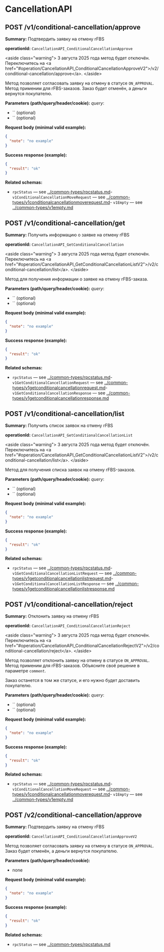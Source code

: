 # CancellationAPI

## POST /v1/conditional-cancellation/approve

**Summary:** Подтвердить заявку на отмену rFBS

**operationId:** `CancellationAPI_ConditionalCancellationApprove`

&lt;aside class="warning"&gt;
3 августа 2025 года метод будет отключён. Переключитесь на &lt;a href="#operation/CancellationAPI_ConditionalCancellationApproveV2"&gt;/v2/conditional-cancellation/approve&lt;/a&gt;.
&lt;/aside&gt;

Метод позволяет согласовать заявку на отмену в статусе `ON_APPROVAL`. Метод применим для rFBS-заказов. Заказ будет отменён, а деньги вернутся покупателю.

**Parameters (path/query/header/cookie):**
_query_:
- `` (optional)
- `` (optional)

**Request body (minimal valid example):**
```json
{
  "note": "no example"
}
```

**Success response (example):**
```json
{
  "result": "ok"
}
```

**Related schemas:**
- `rpcStatus` — see [../common-types/rpcstatus.md](../common-types/rpcstatus.md)- `v1ConditionalCancellationMoveRequest` — see [../common-types/v1conditionalcancellationmoverequest.md](../common-types/v1conditionalcancellationmoverequest.md)- `v1Empty` — see [../common-types/v1empty.md](../common-types/v1empty.md)
## POST /v1/conditional-cancellation/get

**Summary:** Получить информацию о заявке на отмену rFBS

**operationId:** `CancellationAPI_GetConditionalCancellation`

&lt;aside class="warning"&gt;
3 августа 2025 года метод будет отключён. Переключитесь на &lt;a href="#operation/CancellationAPI_GetConditionalCancellationListV2"&gt;/v2/conditional-cancellation/list&lt;/a&gt;.
&lt;/aside&gt;

Метод для получения информации о заявке на отмену rFBS-заказа.

**Parameters (path/query/header/cookie):**
_query_:
- `` (optional)
- `` (optional)

**Request body (minimal valid example):**
```json
{
  "note": "no example"
}
```

**Success response (example):**
```json
{
  "result": "ok"
}
```

**Related schemas:**
- `rpcStatus` — see [../common-types/rpcstatus.md](../common-types/rpcstatus.md)- `v1GetConditionalCancellationRequest` — see [../common-types/v1getconditionalcancellationrequest.md](../common-types/v1getconditionalcancellationrequest.md)- `v1GetConditionalCancellationResponse` — see [../common-types/v1getconditionalcancellationresponse.md](../common-types/v1getconditionalcancellationresponse.md)
## POST /v1/conditional-cancellation/list

**Summary:** Получить список заявок на отмену rFBS

**operationId:** `CancellationAPI_GetConditionalCancellationList`

&lt;aside class="warning"&gt;
3 августа 2025 года метод будет отключён. Переключитесь на &lt;a href="#operation/CancellationAPI_GetConditionalCancellationListV2"&gt;/v2/conditional-cancellation/list&lt;/a&gt;.
&lt;/aside&gt;

Метод для получения списка заявок на отмену rFBS-заказов.

**Parameters (path/query/header/cookie):**
_query_:
- `` (optional)
- `` (optional)

**Request body (minimal valid example):**
```json
{
  "note": "no example"
}
```

**Success response (example):**
```json
{
  "result": "ok"
}
```

**Related schemas:**
- `rpcStatus` — see [../common-types/rpcstatus.md](../common-types/rpcstatus.md)- `v1GetConditionalCancellationListRequest` — see [../common-types/v1getconditionalcancellationlistrequest.md](../common-types/v1getconditionalcancellationlistrequest.md)- `v1GetConditionalCancellationListResponse` — see [../common-types/v1getconditionalcancellationlistresponse.md](../common-types/v1getconditionalcancellationlistresponse.md)
## POST /v1/conditional-cancellation/reject

**Summary:** Отклонить заявку на отмену rFBS

**operationId:** `CancellationAPI_ConditionalCancellationReject`

&lt;aside class="warning"&gt;
3 августа 2025 года метод будет отключён. Переключитесь на &lt;a href="#operation/CancellationAPI_ConditionalCancellationRejectV2"&gt;/v2/conditional-cancellation/reject&lt;/a&gt;.
&lt;/aside&gt;

Метод позволяет отклонить заявку на отмену в статусе `ON_APPROVAL`. Метод применим для rFBS-заказов. Объясните своё решение в параметре `comment`. 

Заказ останется в том же статусе, и его нужно будет доставить покупателю.

**Parameters (path/query/header/cookie):**
_query_:
- `` (optional)
- `` (optional)

**Request body (minimal valid example):**
```json
{
  "note": "no example"
}
```

**Success response (example):**
```json
{
  "result": "ok"
}
```

**Related schemas:**
- `rpcStatus` — see [../common-types/rpcstatus.md](../common-types/rpcstatus.md)- `v1ConditionalCancellationMoveRequest` — see [../common-types/v1conditionalcancellationmoverequest.md](../common-types/v1conditionalcancellationmoverequest.md)- `v1Empty` — see [../common-types/v1empty.md](../common-types/v1empty.md)
## POST /v2/conditional-cancellation/approve

**Summary:** Подтвердить заявку на отмену rFBS

**operationId:** `CancellationAPI_ConditionalCancellationApproveV2`

Метод позволяет согласовать заявку на отмену в статусе `ON_APPROVAL`. Заказ будет отменён, а деньги вернутся покупателю.

**Parameters (path/query/header/cookie):**
- none

**Request body (minimal valid example):**
```json
{
  "note": "no example"
}
```

**Success response (example):**
```json
{
  "result": "ok"
}
```

**Related schemas:**
- `rpcStatus` — see [../common-types/rpcstatus.md](../common-types/rpcstatus.md)
